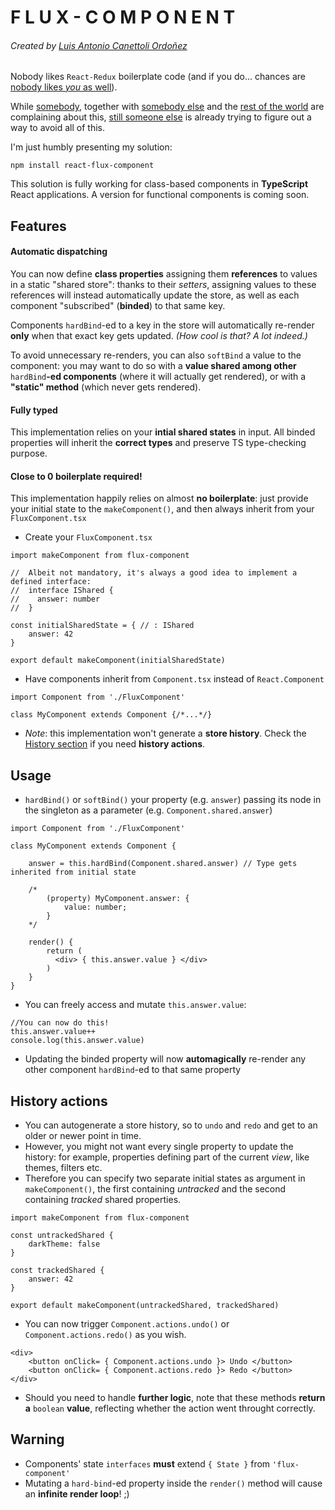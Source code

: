 # F L U X - C O M P O N E N T 
###### Created by [Luis Antonio Canettoli Ordoñez](http://luisanton.io)

Nobody likes `React-Redux` boilerplate code (and if you do... chances are [nobody likes *you* as well](https://tenor.com/view/notarapper-rapbattle-gif-4816410)).

While [somebody](https://medium.com/@morgler/dont-use-redux-9e23b5381291), together with [somebody else](http://blog.flaviocaetano.com/post/redux-sucks-with-react-native/) and the [rest of the world](https://www.google.com/search?q=redux+sucks) are complaining about this, [still someone else](https://medium.com/@shanebdavis/how-i-eliminated-redux-boilerplate-with-hooks-for-redux-bd308d5abbdd) is already trying to figure out a way to avoid all of this.

I'm just humbly presenting my solution:

```
npm install react-flux-component
```

This solution is fully working for class-based components in **TypeScript** React applications. 
A version for functional components is coming soon.

## Features

#### Automatic dispatching

You can now define **class properties** assigning them **references** to values in a static "shared store": thanks to their *setters*, assigning values to these references will instead automatically update the store, as well as each component "subscribed" (**binded**) to that same key.
    
Components `hardBind`-ed to a key in the store will automatically re-render **only** when that exact key gets updated. *(How cool is that? A lot indeed.)*

To avoid unnecessary re-renders, you can also `softBind` a value to the component: you may want to do so with a **value shared among other** `hardBind`**-ed components** (where it will actually get rendered), or with a **"static" method** (which never gets rendered).

#### Fully typed

This implementation relies on your **intial shared states** in input. All binded properties will inherit the **correct types** and preserve TS type-checking purpose.

#### Close to 0 boilerplate required!
This implementation happily relies on almost **no boilerplate**: just provide your initial state to the `makeComponent()`, and then always inherit from your `FluxComponent.tsx`

* Create your `FluxComponent.tsx` 
```TSX
import makeComponent from flux-component

//  Albeit not mandatory, it's always a good idea to implement a defined interface:
//  interface IShared {
//    answer: number
//  }

const initialSharedState = { // : IShared
    answer: 42
}

export default makeComponent(initialSharedState)
```
* Have components inherit from `Component.tsx` instead of `React.Component`
```TSX
import Component from './FluxComponent'

class MyComponent extends Component {/*...*/}
```
* *Note*: this implementation won't generate a **store history**. Check the [History section](https://github.com/luisanton-io/react-static-flux-component-ts#history-actions) if you need **history actions**.

## Usage
* `hardBind()` or `softBind()` your property (e.g. `answer`) passing its node in the singleton as a parameter (e.g. `Component.shared.answer`)
```TSX
import Component from './FluxComponent'

class MyComponent extends Component {

    answer = this.hardBind(Component.shared.answer) // Type gets inherited from initial state 
    
    /* 
        (property) MyComponent.answer: {
            value: number;
        }
    */

    render() {
        return (
          <div> { this.answer.value } </div>
        )
    }
}
```
* You can freely access and mutate `this.answer.value`:
```TSX
//You can now do this!
this.answer.value++
console.log(this.answer.value)
```
* Updating the binded property will now **automagically** re-render any other component `hardBind`-ed to that same property

## History actions
* You can autogenerate a store history, so to `undo` and `redo` and get to an older or newer point in time.
* However, you might not want every single property to update the history: for example, properties defining part of the current *view*, like themes, filters etc. 
* Therefore you can specify two separate initial states as argument in `makeComponent()`, the first containing *untracked* and the second containing *tracked* shared properties.

```TSX
import makeComponent from flux-component

const untrackedShared {
    darkTheme: false
}

const trackedShared {
    answer: 42
}

export default makeComponent(untrackedShared, trackedShared)
```
* You can now trigger `Component.actions.undo()` or `Component.actions.redo()` as you wish.

```TSX
<div>
    <button onClick= { Component.actions.undo }> Undo </button>
    <button onClick= { Component.actions.redo }> Redo </button>
</div>
```
* Should you need to handle **further logic**, note that these methods **return a** `boolean` **value**, reflecting whether the action went throught correctly.
    
## Warning
* Components' state `interfaces` **must** extend `{ State }` from `'flux-component'`
* Mutating a `hard-bind`-ed property inside the `render()` method will cause an **infinite render loop**! ;)
